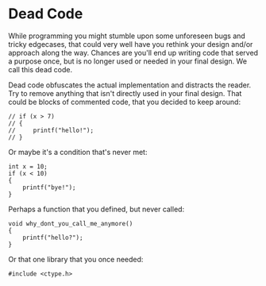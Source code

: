 # Dead Code

While programming you might stumble upon some unforeseen bugs and tricky edgecases, that could very well have you rethink your design and/or approach along the way. Chances are you'll end up writing code that served a purpose once, but is no longer used or needed in your final design. We call this dead code.

Dead code obfuscates the actual implementation and distracts the reader. Try to remove anything that isn't directly used in your final design. That could be blocks of commented code, that you decided to keep around:

    // if (x > 7)
    // {
    //     printf("hello!");
    // }

Or maybe it's a condition that's never met:

    int x = 10;
    if (x < 10)
    {
        printf("bye!");
    }

Perhaps a function that you defined, but never called:

    void why_dont_you_call_me_anymore()
    {
        printf("hello?");
    }

Or that one library that you once needed:

    #include <ctype.h>
